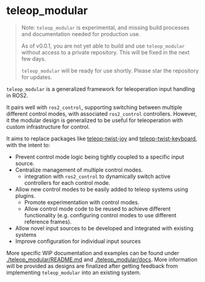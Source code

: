 # teleop_modular

> Note: `teleop_modular` is experimental, and missing build processes and documentation needed for production use. 
>
> As of v0.0.1, you are not yet able to build and use `teleop_modular` without access to a private repository. This will be fixed in the next few days.
> 
> `teleop_modular` will be ready for use shortly. Please star the repository for updates.

`teleop_modular` is a generalized framework for teleoperation input handling in ROS2.

It pairs well with `ros2_control`, supporting switching between multiple different control modes, with associated `ros2_control` controllers. However, it the modular design is generalized to be useful for teleoperation with custom infrastructure for control. 

It aims to replace packages like [teleop-twist-joy](https://github.com/ros-teleop/teleop_twist_joy) and [teleop-twist-keyboard](https://github.com/ros-teleop/teleop_twist_keyboard), with the intent to:
- Prevent control mode logic being tightly coupled to a specific input source.
- Centralize management of multiple control modes.
  - integration with `ros2_control` to dynamically switch active controllers for each control mode.
- Allow new control modes to be easily added to teleop systems using plugins.
  - Promote experimentation with control modes.
  - Allow control mode code to be reused to achieve different functionality 
    (e.g. configuring control modes to use different reference frames).
- Allow novel input sources to be developed and integrated with existing systems
- Improve configuration for individual input sources

More specific WIP documentation and examples can be found under [./teleop_modular/README.md](./teleop_modular/README.md) and [./teleop_modular/docs](./teleop_modular/docs). More information will be provided as designs are finalized after getting feedback from implementing `teleop_modular` into an existing system.


